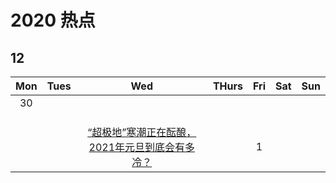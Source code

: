 # 2020 热点

## 12

| Mon | Tues | Wed | THurs | Fri | Sat | Sun |
|:---:|:---:|:---:|:---:|:---:|:---:|:---:|
| 30 | []() | []() | []() | []() | []() | []() |
| []() | []() | []() | []() | []() | []() | []() |
| []() | []() | []() | []() | []() | []() | []() |
| []() | []() | []() | []() | []() | []() | []() |
| []() | []() | [“超极地”寒潮正在酝酿，2021年元旦到底会有多冷？](https://weibo.com/ttarticle/p/show?id=2309404585440563822985#_0) | []() | 1 | []() | []() |

